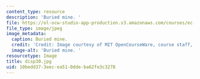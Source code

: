 ```yaml
---
content_type: resource
description: 'Buried mine. '
file: https://ol-ocw-studio-app-production.s3.amazonaws.com/courses/ec-s06-design-for-demining-spring-2007/10bedd373eecea510ddeba62fe3c3278_disp30.jpg
file_type: image/jpeg
image_metadata:
  caption: Buried mine.
  credit: 'Credit: Image courtesy of MIT OpenCourseWare, course staff, and students.'
  image-alt: 'Buried mine. '
resourcetype: Image
title: disp30.jpg
uid: 10bedd37-3eec-ea51-0dde-ba62fe3c3278
---
```

